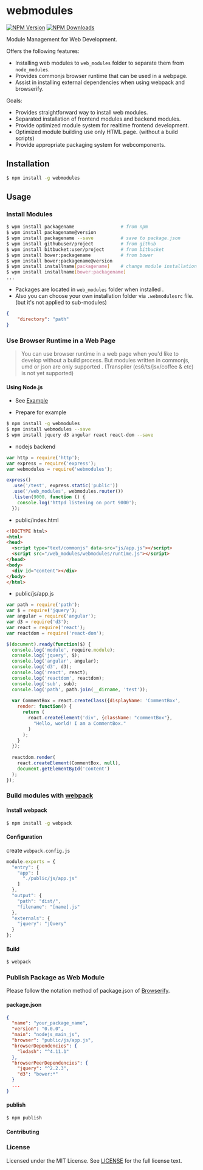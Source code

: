 # webmodules

[![NPM Version][npm-image]][npm-url] [![NPM Downloads][downloads-image]][downloads-url]

[npm-image]: https://img.shields.io/npm/v/webmodules.svg?style=flat
[npm-url]: https://npmjs.org/package/webmodules
[downloads-image]: https://img.shields.io/npm/dm/webmodules.svg?style=flat
[downloads-url]: https://npmjs.org/package/webmodules

Module Management for Web Development.

Offers the following features:
- Installing web modules to `web_modules` folder to separate them from `node_modules`.
- Provides commonjs browser runtime that can be used in a webpage.
- Assist in installing external dependencies when using webpack and browserify.

Goals:
- Provides straightforward way to install web modules.
- Separated installation of frontend modules and backend modules.
- Provide optimized module system for realtime frontend development.
- Optimized module building use only HTML page. (without a build scripts)
- Provide appropriate packaging system for webcomponents.

## Installation
```sh
$ npm install -g webmodules
```

## Usage
### Install Modules
```sh
$ wpm install packagename                 # from npm
$ wpm install packagename@version
$ wpm install packagename --save          # save to package.json
$ wpm install githubuser/project          # from github
$ wpm install bitbucket:user/project      # from bitbucket
$ wpm install bower:packagename           # from bower
$ wpm install bower:packagename@version
$ wpm install installname[packagename]    # change module installation name
$ wpm install installname[bower:packagename]
...
```

- Packages are located in `web_modules` folder when installed .
- Also you can choose your own installation folder via `.webmodulesrc` file.  (but it's not applied to sub-modules)
```json
{
    "directory": "path"
}
```

### Use Browser Runtime in a Web Page
> You can use browser runtime in a web page when you'd like to develop without a build process.
> But modules written in commonjs, umd or json are only supported . (Transpiler (es6/ts/jsx/coffee & etc) is not yet supported)

#### Using Node.js
- See [Example](./examples/runtime/)

- Prepare for example
```sh
$ npm install -g webmodules
$ npm install webmodules --save
$ wpm install jquery d3 angular react react-dom --save
```

- nodejs backend
```javascript
var http = require('http');
var express = require('express');
var webmodules = require('webmodules');

express()
  .use('/test', express.static('public'))
  .use('/web_modules', webmodules.router())
  .listen(9000, function () {
    console.log('httpd listening on port 9000');
  });
```

- public/index.html
```html
<!DOCTYPE html>
<html>
<head>
  <script type="text/commonjs" data-src="js/app.js"></script>
  <script src="/web_modules/webmodules/runtime.js"></script>
</head>
<body>
  <div id="content"></div>
</body>
</html>
```

- public/js/app.js
```javascript
var path = require('path');
var $ = require('jquery');
var angular = require('angular');
var d3 = require('d3');
var react = require('react');
var reactdom = require('react-dom');

$(document).ready(function($) {
  console.log('module', require.module);
  console.log('jquery', $);
  console.log('angular', angular);
  console.log('d3', d3);
  console.log('react', react);
  console.log('reactdom', reactdom);
  console.log('sub', sub);
  console.log('path', path.join(__dirname, 'test'));
  
  var CommentBox = react.createClass({displayName: 'CommentBox',
    render: function() {
      return (
        react.createElement('div', {className: "commentBox"},
          "Hello, world! I am a CommentBox."
        )
      );
    }
  });
  
  reactdom.render(
    react.createElement(CommentBox, null),
    document.getElementById('content')
  );
});
```


### Build modules with [webpack](http://webpack.github.io/docs/)
#### Install webpack
```sh
$ npm install -g webpack
```

#### Configuration
create `webpack.config.js`
```javascript
module.exports = {
  "entry": {
    "app": [
      "./public/js/app.js"
    ]
  },
  "output": {
    "path": "dist/",
    "filename": "[name].js"
  },
  "externals": {
    "jquery": "jQuery"
  }
};
```

#### Build
```sh
$ webpack
```

### Publish Package as Web Module
Please follow the notation method of package.json of [Browserify](https://github.com/substack/browserify-handbook#browser-field).

#### package.json
```json
{
  "name": "your_package_name",
  "version": "0.0.0",
  "main": "nodejs_main_js",
  "browser": "public/js/app.js",
  "browserDependencies": {
    "lodash": "^4.11.1"
  },
  "browserPeerDependencies": {
    "jquery": "^2.2.3",
    "d3": "bower:*"
  }
  ...
}
```

#### publish
```sh
$ npm publish
```

#### Contributing



### License
Licensed under the MIT License.
See [LICENSE](./LICENSE) for the full license text.
